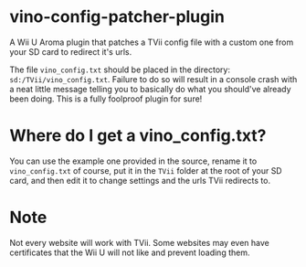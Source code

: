 # vino-config-patcher-plugin
A Wii U Aroma plugin that patches a TVii config file with a custom one from your SD card to redirect it's urls.

The file `vino_config.txt` should be placed in the directory: `sd:/TVii/vino_config.txt`. Failure to do so will result in a console crash with a neat little message telling you to basically do what you should've already been doing. This is a fully foolproof plugin for sure!

# Where do I get a vino_config.txt?
You can use the example one provided in the source, rename it to `vino_config.txt` of course, put it in the `TVii` folder at the root of your SD card, and then edit it to change settings and the urls TVii redirects to.

# Note
Not every website will work with TVii. Some websites may even have certificates that the Wii U will not like and prevent loading them.
